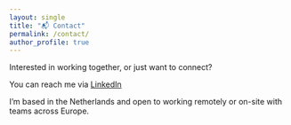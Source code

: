 ```yaml
---
layout: single
title: "📬 Contact"
permalink: /contact/
author_profile: true
---
```


Interested in working together, or just want to connect?

You can reach me via [LinkedIn](https://www.linkedin.com/in/dpranantha)

I’m based in the Netherlands and open to working remotely or on-site with teams across Europe.
